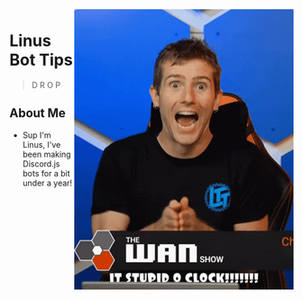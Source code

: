 <img src="Linus4.gif" align="right" />

# Linus Bot Tips
> D R O P


## About Me

-  Sup I'm Linus, I've been making Discord.js bots for a bit under a year!



